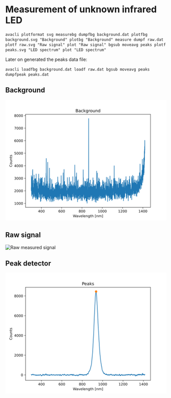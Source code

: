 # Measurement of unknown infrared LED

```
avacli plotformat svg measurebg dumpfbg background.dat plotfbg background.svg "Background" plotbg "Background" measure dumpf raw.dat plotf raw.svg "Raw signal" plot "Raw signal" bgsub moveavg peaks plotf peaks.svg "LED spectrum" plot "LED spectrum"
```

Later on generated the peaks data file:

```
avacli loadfbg background.dat loadf raw.dat bgsub moveavg peaks dumpfpeak peaks.dat
```

## Background

![Measured background](./background.svg)

## Raw signal

![Raw measured signal](./raw.svg)

## Peak detector

![Detected peaks](./peaks.svg)
